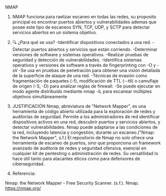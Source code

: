 NMAP
1) NMAP funciona para raelizar escaneo en todas las redes, su proposito principal es encontrar puertos abiertos y vulnerabilidades ademas que posee este tipo de escaneos SYN, TCP, UDP, y SCTP para detectar servicios abiertos en un sistema objetivo.
2) 🔍 ¿Para qué se usa?
-Identificar dispositivos conectados a una red.
-Detectar puertos abiertos y servicios que están corriendo.
-Determinar versiones de software y sistemas operativos.
-Realizar pruebas de seguridad y detección de vulnerabilidades.
-Identifica sistemas operativos y versiones de software a través de fingerprinting con -O y -sV
-Se usa en pruebas de penetración para obtener una visión detallada de la superficie de ataque de una red.
-Técnicas de evasión como fragmentación de paquetes (-f), modificación de TTL (--ttl) o camuflaje de origen (-S, -D) para analizar reglas de firewall.
-Se puede ejecutar en modo agente distribuido mediante nmap -iL para escanear múltiples objetivos simultáneamente
4) JUSTIFICACIÓN
Nmap, abreviatura de "Network Mapper", es una herramienta de código abierto utilizada para la exploración de redes y auditorías de seguridad. Permite a los administradores de red identificar dispositivos activos en una red, descubrir puertos y servicios abiertos, y detectar vulnerabilidades. Nmap puede adaptarse a las condiciones de la red, incluyendo latencia y congestión, durante un escaneo.("Nmap: the Network Mapper", s.f.)
El repositorio de Nmap no solo ofrece una herramienta de escaneo de puertos, sino que proporciona un framework avanzado de auditoría de redes y seguridad ofensiva, esencial en cualquier kit de pentesting o administración de redes. Su versatilidad lo hace útil tanto para atacantes éticos como para defensores de ciberseguridad.

6) Referencia:

Nmap: the Network Mapper - Free Security Scanner. (s.f.). Nmap. https://nmap.org/

